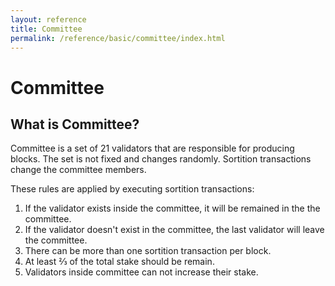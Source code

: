 ```yaml
---
layout: reference
title: Committee
permalink: /reference/basic/committee/index.html
---
```


# Committee

## What is Committee?

Committee is a set of 21 validators that are responsible for producing blocks. The set is not fixed
and changes randomly. Sortition transactions change the committee members.

These rules are applied by executing sortition transactions:

1. If the validator exists inside the committee, it will be remained in the the committee.
2. If the validator doesn't exist in the committee, the last validator will leave the committee.
3. There can be more than one sortition transaction per block.
4. At least ⅔ of the total stake should be remain.
5. Validators inside committee can not increase their stake.
